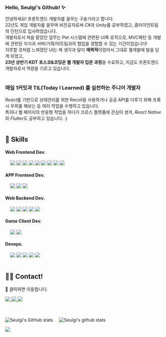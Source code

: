 <!-- ![header](https://capsule-render.vercel.app/api?type=waving&color=auto&height=200&section=header&text=Seulgi's&nbsp;Profile&fontSize=60&animation=fadeIn&fontColor=323931&fontAlignY=38) -->
### Hello, Seulgi's Github! :sparkles:
안녕하세요!
프론트엔드 개발자를 꿈꾸는 구슬기라고 합니다. <br/>
22년도 게임 개발자를 꿈꾸며 비전공자로써 <i>C#</i>과 <i>Unity</i>를 공부하였고, 클라이언트팀의 인턴으로 입사하였습니다.<br/>
개발자로서 처음 맡았던 업무는 Pet 시스템에 관련된 UI쪽 로직으로, MVC패턴 등 개발에 관련된 지식과 서버/기획/아트팀과의 협업을 경험할 수 있는 기간이었습니다! <br/>
지루할 것처럼 느껴졌던 UI는 제 생각과 달리 <strong>매력적</strong>이었어서 그대로 웹개발에 발을 딛게 되었고, <br/>
<strong>23년 상반기 KDT 포스코&코딩온 웹 개발자 입문 과정</strong>을 수료하고, 지금도 프론트엔드 개발자로서 역량을 기르고 있습니다.<br/><br/>
### 매일 1커밋과 TIL(Today I Learned) 를 실천하는 주니어 개발자
<i>React</i>를 기반으로 상태관리를 위한 Recoil을 사용하거나 공공 API를 다루기 위해 프록시 우회를 해보는 등 여러 작업을 수행하고 있습니다. <br/>
특히나 웹 페이지의 반응형 작업을 하다가 크로스 플랫폼에 관심이 생겨, <i>React Native</i> 와 <i>Flutter</i>도 공부하고 있습니다. :) <br/><br/>
<div style={{ display: 'flex', }}>
  <h2>🔨 Skills</h3>
  <div style={{ display: 'flex', }}>
    <h4>Web Frontend Dev.</h4>
    &nbsp;&nbsp;&nbsp;
    <img src="https://img.shields.io/badge/HTML5-E34F26?style=flat-square&logo=HTML5&logoColor=white"/>
    <img src="https://img.shields.io/badge/CSS3-1572B6?style=flat-square&logo=CSS3&logoColor=white"/>
    <img src="https://img.shields.io/badge/Sass&amp;Scss-CC6699?style=flat-square&logo=Sass&logoColor=white"/>
    <img src="https://img.shields.io/badge/styled&nbsp;components-DB7093?style=flat-square&logo=styled-components&logoColor=white"/>
    <img src="https://img.shields.io/badge/Tailwind-06B6D4?style=flat-square&logo=TailwindCSS&logoColor=white"/>
    <img src="https://img.shields.io/badge/Javascript-F7DF1E?style=flat-square&logo=JavaScript&logoColor=black"/>
    <img src="https://img.shields.io/badge/TypeScript-3178C6?style=flat-square&logo=TypeScript&logoColor=white"/>
    <img src="https://img.shields.io/badge/React-61DAFB?style=flat-square&logo=React&logoColor=black"/>
    <img src="https://img.shields.io/badge/Redux-764ABC?style=flat-square&logo=Redux&logoColor=white"/>
  </div>
    <div style={{ display: 'flex', }}>
    <h4>APP Frontend Dev.</h4>
    &nbsp;&nbsp;&nbsp;
    <img src="https://img.shields.io/badge/React&nbsp;Native-61DAFB?style=flat-square&logo=React&logoColor=black"/>
    <img src="https://img.shields.io/badge/Dart-0175C2?style=flat-square&logo=Dart&logoColor=white"/>
    <img src="https://img.shields.io/badge/Flutter-02569B?style=flat-square&logo=Flutter&logoColor=white"/>
  <div> 
  <div style={{ display: 'flex', }}>
    <h4>Web Backend Dev.</h4>
    &nbsp;&nbsp;&nbsp;
    <img src="https://img.shields.io/badge/Node.js-69cf00?style=flat-square&logo=Node.js&logoColor=white"/>
    <img src="https://img.shields.io/badge/Express-000000?style=flat-square&logo=Express&logoColor=white"/>
    <img src="https://img.shields.io/badge/MySQL-4479A1?style=flat-square&logo=MySQL&logoColor=white"/>
    <img src="https://img.shields.io/badge/MongoDB-47A248?style=flat-square&logo=MongoDB&logoColor=white"/>
    <img src="https://img.shields.io/badge/Firebase-FFCA28?style=flat-square&logo=Firebase&logoColor=black"/>
  <div>
  <div style={{ display: 'flex', }}>
    <h4>Game Client Dev.</h4>
    &nbsp;&nbsp;&nbsp;
    <img src="https://img.shields.io/badge/C&nbsp;&#x266F;-3f0097?style=flat-square&logo=CSharp&logoColor=white"/>
    <img src="https://img.shields.io/badge/Unity-000?style=flat-square&logo=Unity&logoColor=white"/>
  <div>
  <div style={{ display: 'flex', }}>
    <h4>Devops.</h4>
    &nbsp;&nbsp;&nbsp;
    <img src="https://img.shields.io/badge/Git-F05032?style=flat-square&logo=Git&logoColor=white"/>
    <img src="https://img.shields.io/badge/GitHub-181717?style=flat-square&logo=Github&logoColor=white"/>
    <img src="https://img.shields.io/badge/Sourcetree-0052CC?style=flat-square&logo=Sourcetree&logoColor=white"/>
    <img src="https://img.shields.io/badge/Visual&nbsp;Studio&nbsp;Code-007ACC?style=flat-square&logo=VisualStudioCode&logoColor=white"/>
    <img src="https://img.shields.io/badge/Slack-4A154B?style=flat-square&logo=Slack&logoColor=white"/>
  <div> 
<div>
<br/>
<div style={{ display: 'flex', }}>
  <h2>🧑‍💻 Contact!</h2>
  <p>📌 클릭하면 이동합니다.</p>
  <a href="https://www.notion.so/251597ce335d465ead58f8707a8aff71?pvs=4" target="_blank" title="Seulgi's Notion">
    <img src="https://img.shields.io/badge/Notion&nbsp;Self&nbsp;Introduction-black?style=flat-square&logo=Notion&logoColor=white"/>
  </a>
  <a href="mailTo:guseul9405@gmail.com" target="_blank" title="Seulgi's Gmail">
    <img src="https://img.shields.io/badge/guseul9405&#64;gmail&#46;com-EA4335?style=flat-square&logo=Gmail&logoColor=white"/>
  </a>
  <a href="https://front-kuli.tistory.com/" target="_blank" title="Seulgi's Tistory">
    <img src="https://img.shields.io/badge/Tistory&nbsp;Today&nbsp;I&nbsp;Learned-black?style=flat-square&logo=Tistory&logoColor=white"/>
  </a>
</div>
<br/><br/>

![Seulgi's GitHub stats](https://github-readme-stats.vercel.app/api?username=guseulgi&theme=swift&show_icons=true) &nbsp;&nbsp;&nbsp;
![Seulgi's github stats](https://github-readme-stats.vercel.app/api/top-langs/?username=guseulgi&show_icons=true&theme=swift)

  
![](https://hits.seeyoufarm.com/api/count/incr/badge.svg?url=https%3A%2F%2Fgithub.com%2Fguseulgi%2Fguseulgi&count_bg=%2375D82A&title_bg=%23636363&icon=github.svg&icon_color=%23FFFFFF&title=Customers&edge_flat=true)




